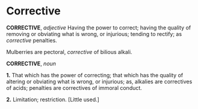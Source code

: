 # Corrective

**CORRECTIVE**, _adjective_ Having the power to correct; having the quality of removing or obviating what is wrong, or injurious; tending to rectify; as _corrective_ penalties.

Mulberries are pectoral, _corrective_ of bilious alkali.

**CORRECTIVE**, _noun_

**1.** That which has the power of correcting; that which has the quality of altering or obviating what is wrong, or injurious; as, alkalies are correctives of acids; penalties are correctives of immoral conduct.

**2.** Limitation; restriction. \[Little used.\]